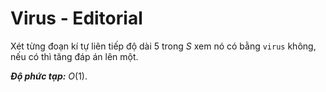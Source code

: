 # Virus - Editorial

Xét từng đoạn kí tự liên tiếp độ dài $5$ trong $S$ xem nó có bằng `virus` không, nếu có thì tăng đáp án lên một.

***Độ phức tạp:*** $O(1)$.